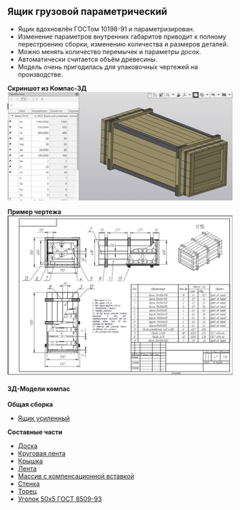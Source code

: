 ## Ящик грузовой параметрический

- Ящик вдохновлён ГОСТом 10198-91 и параметризирован.
- Изменение параметров внутренних габаритов приводит к полному перестроению сборки, изменению количества и размеров деталей. 
- Можно менять количество перемычек и параметры досок.
- Автоматически считается объём древесины.
- Модель очень пригодилась для упаковочных чертежей на производстве.

**Скриншот из Компас-3Д**
![Pasted image 20241212192845](Pasted%20image%2020241212192845.png)

**Пример чертежа**
![Pasted image 20241212194917](Pasted%20image%2020241212194917.png)

#### 3Д-Модели компас

**Общая сборка**
- [Ящик усиленный](Ящик%20усиленный.a3d)

**Составные части**
- [Доска](Составные%20части/Доска.m3d)
- [Круговая лента](Составные%20части/Круговая%20лента.m3d)
- [Крышка](Составные%20части/Крышка.a3d)
- [Лента](Составные%20части/Лента.m3d)
- [Массив с компенсационной вставкой](Составные%20части/Массив%20с%20компенсационной%20вставкой.a3d)
- [Стенка](Составные%20части/Стенка.a3d)
- [Торец](Составные%20части/Торец.a3d)
- [Уголок 50x5 ГОСТ 8509-93](Составные%20части/Уголок%2050x5%20ГОСТ%208509-93.m3d)

